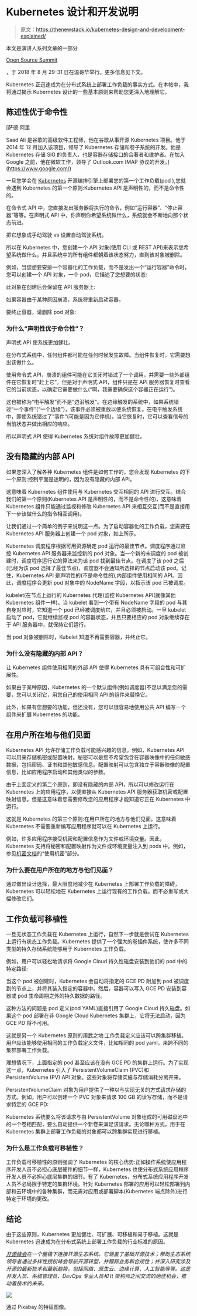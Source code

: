 # Kubernetes 设计和开发说明

> 原文：<https://thenewstack.io/kubernetes-design-and-development-explained/>

本文是演讲人系列文章的一部分

[Open Source Summit](https://events19.linuxfoundation.org/events/open-source-summit-north-america-2018/register/)

，于 2018 年 8 月 29-31 日在温哥华举行。更多信息见下文。

Kubernetes 正迅速成为在分布式系统上部署工作负载的事实方式。在本帖中，我将通过揭示 Kubernetes 设计的一些基本原则来帮助您更深入地理解它。

## 陈述性优于命令性

 [萨德·阿里

Saad Ali 是谷歌的高级软件工程师，他在谷歌从事开源 Kubernetes 项目。他于 2014 年 12 月加入该项目，领导了 Kubernetes 存储和卷子系统的开发。他是 Kubernetes 存储 SIG 的负责人，也是容器存储接口的合著者和维护者。在加入 Google 之前，他在微软工作，领导了 Outlook.com IMAP 协议的开发。](https://www.google.com/) 

一旦您学会在 [Kubernetes](https://kubernetes.io/) 开源编排引擎上部署您的第一个工作负载(pod ),您就会遇到 Kubernetes 的第一个原则:Kubernetes API 是声明性的，而不是命令性的。

在命令式 API 中，您直接发出服务器将执行的命令，例如“运行容器”、“停止容器”等等。在声明式 API 中，你声明你希望系统做什么，系统就会不断地向那个状态前进。

把它想象成手动驾驶 vs 设置自动驾驶系统。

所以在 Kubernetes 中，您创建一个 API 对象(使用 CLI 或 REST API)来表示您希望系统做什么。并且系统中的所有组件都朝着该状态努力，直到该对象被删除。

例如，当您想要安排一个容器化的工作负载，而不是发出一个“运行容器”命令时，您可以创建一个 API 对象，一个 pod，它描述了您想要的状态:

此对象在创建后会保留在 API 服务器上:

如果容器由于某种原因崩溃，系统将重新启动容器。

要终止容器，请删除 pod 对象:

### 为什么“声明性优于命令性”？

声明式 API 使系统更加健壮。

在分布式系统中，任何组件都可能在任何时候发生故障。当组件恢复时，它需要想出该做什么。

使用命令式 API，崩溃的组件可能在它关闭时错过了一个调用，并需要一些外部组件在它恢复时“赶上它”。但是对于声明式 API，组件只是在 API 服务器恢复时查看它的当前状态，以确定它需要做什么(“啊，我需要确保这个容器正在运行”)。

这也被称为“电平触发”而不是“边沿触发”。在边缘触发的系统中，如果系统错过“一个事件”(“一个边缘”)，该事件必须被重放以便系统恢复。在电平触发系统中，即使系统错过了“事件”(可能是因为它停机)，当它恢复时，它可以查看信号的当前状态并做出相应的响应。

所以声明式 API 使得 Kubernetes 系统对组件故障更加健壮。

## 没有隐藏的内部 API

如果您深入了解各种 Kubernetes 组件是如何工作的，您会发现 Kubernetes 的下一个原则:控制平面是透明的，因为没有隐藏的内部 API。

这意味着 Kubernetes 组件使用与 Kubernetes 交互相同的 API 进行交互。结合我们的第一个原则(Kubernetes API 是声明性的，而不是命令性的)，这意味着 Kubernetes 组件只能通过监视和修改 Kubernetes API 来相互交互(而不是直接用下一步该做什么的指令相互调用)。

让我们通过一个简单的例子来说明这一点。为了启动容器化的工作负载，您需要在 Kubernetes API 服务器上创建一个 pod 对象，如上所示。

Kubernetes 调度程序根据可用资源确定 pod 运行的最佳节点。调度程序通过监控 Kubernetes API 服务器来监控新的 pod 对象。当一个新的未调度的 pod 被创建时，调度程序运行它的算法来为该 pod 找到最佳节点。在调度了该 pod 之后(已经为该 pod 选择了最佳节点)，调度器不会通知所选择的节点启动该 pod。记住，Kubernetes API 是声明性的(不是命令性的),内部组件使用相同的 API。因此，调度程序会更新 pod 对象中的 NodeName 字段，以指示该 pod 已被调度。

kubelet(在节点上运行的 Kubernetes 代理)监控 Kubernetes API(就像其他 Kubernetes 组件一样)。当 kubelet 看到一个带有 NodeName 字段的 pod 与其自身对应时，它知道一个 pod 已经被调度给它，并且必须被启动。一旦 kubelet 启动了 pod，它就继续监视 pod 的容器状态，并且只要相应的 pod 对象继续存在于 API 服务器中，就保持它们运行。

当 pod 对象被删除时，Kubelet 知道不再需要容器，并终止它。

### 为什么没有隐藏的内部 API？

让 Kubernetes 组件使用相同的外部 API 使得 Kubernetes 具有可组合性和可扩展性。

如果由于某种原因，Kubernetes 的一个默认组件(例如调度器)不足以满足您的需要，您可以关闭它，用您自己的使用相同 API 的组件来替换它。

此外，如果有您想要的功能，但还没有，您可以很容易地使用公共 API 编写一个组件来扩展 Kubernetes 的功能。

## 在用户所在地与他们见面

Kubernetes API 允许存储工作负载可能感兴趣的信息。例如，Kubernetes API 可以用来存储机密或配置映射。秘密可以是您不希望包含在容器映像中的任何敏感数据，包括密码、证书和其他敏感信息。配置映射可以包含独立于容器映像的配置信息，比如应用程序启动和其他类似的参数。

由于上面定义的第二个原则，即没有隐藏的内部 API，所以可以修改运行在 Kubernetes 上的应用程序，以便直接从 Kubernetes API 服务器获取机密或配置映射信息。但是这意味着您需要修改您的应用程序才能知道它正在 Kubernetes 中运行。

这就是 Kubernetes 的第三个原则:在用户所在的地方与他们见面。这意味着 Kubernetes 不需要重新编写应用程序就可以在 Kubernetes 上运行。

例如，许多应用程序接受机密和配置信息作为文件或环境变量。因此，Kubernetes 支持将秘密和配置映射作为文件或环境变量注入到 pods 中。例如，参见[机密文档](https://kubernetes.io/docs/concepts/configuration/secret/)的“使用机密”部分。

### 为什么要在用户所在的地方与他们见面？

通过做出设计选择，最大限度地减少在 Kubernetes 上部署工作负载的障碍，Kubernetes 可以轻松地在 Kubernetes 上运行现有的工作负载，而不必重写或大幅修改它们。

## 工作负载可移植性

一旦无状态工作负载在 Kubernetes 上运行，自然下一步就是尝试在 Kubernetes 上运行有状态工作负载。Kubernetes 提供了一个强大的卷插件系统，使许多不同类型的持久存储系统能够用于 Kubernetes 工作负载。

例如，用户可以轻松地请求将 Google Cloud 持久性磁盘安装到他们的 pod 中的特定路径:

当这个 pod 被创建时，Kubernetes 会自动将指定的 GCE PD 附加到 pod 被调度到的节点上，并将其装入指定的容器中。然后，容器可以写入 GCE PD 安装到容器或 pod 生命周期之外的持久数据的路径。

这种方法的问题是 pod 定义(pod YAML)直接引用了 Google Cloud 持久磁盘。如果这个 pod 部署在非 Google Cloud Kubernetes 集群上，它将无法启动，因为 GCE PD 将不可用。

这就是另一个 Kubernetes 原则的用武之地:工作负载定义应该可以跨集群移植。用户应该能够使用相同的工作负载定义文件，比如相同的 pod yaml，来跨不同的集群部署工作负载。

理想情况下，上面指定的 pod 甚至应该在没有 GCE PD 的集群上运行。为了实现这一点，Kubernetes 引入了 PersistentVolumeClaim (PVC)和 PersistentVolume (PV) API 对象。这些对象将存储实施与存储消耗分离开来。

PersistentVolumeClaim 对象为用户提供了一种以与实现无关的方式请求存储的方式。例如，用户可以创建一个 PVC 对象来请求 100 GB 的读写存储，而不是请求特定的 GCE PD:

Kubernetes 系统要么将该请求与由 PersistentVolume 对象组成的可用磁盘池中的一个卷相匹配，要么自动提供一个新卷来满足该请求。无论哪种方式，用于在 Kubernetes 集群上部署工作负载的对象都可以跨集群实现进行移植。

### 为什么是工作负载可移植性？

工作负载可移植性的原则强调了 Kubernetes 的核心优势:正如操作系统使应用程序开发人员不必担心底层硬件的细节一样，Kubernetes 也使分布式系统应用程序开发人员不必担心底层集群的细节。有了 Kubernetes，分布式系统应用程序开发人员不必局限于特定的集群环境。针对 Kubernetes 部署的应用可以轻松部署到内部和云环境中的各种集群，而无需对应用或部署脚本(Kubernetes 端点除外)进行特定于环境的更改。

## 结论

由于这些原则，Kubernetes 更加健壮、可扩展、可移植和易于移植。这就是 Kubernetes 迅速成为在分布式系统上部署工作负载的行业标准的原因。

*[开源峰会](https://events19.linuxfoundation.org/events/open-source-summit-north-america-2018/register/)在一个屋檐下连接开源生态系统。它涵盖了基础开源技术；帮助生态系统领导者通过多样性授权峰会导航开源转型，并跟踪业务和合规性；并深入研究涉及开源的最新技术和最新趋势，包括网络、原生云、边缘计算、人工智能等等。这是开发人员、系统管理员、DevOps 专业人员和 It 架构师之间交流的绝佳机会，推动着技术的未来。*

[![](img/e87bd5ad03ce4e395904a2e11698f8e7.png)](https://events19.linuxfoundation.org/events/open-source-summit-north-america-2018/register/)

通过 Pixabay 的特征图像。

<svg xmlns:xlink="http://www.w3.org/1999/xlink" viewBox="0 0 68 31" version="1.1"><title>Group</title> <desc>Created with Sketch.</desc></svg>